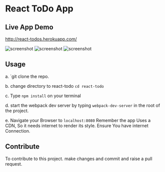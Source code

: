 
# React ToDo App

## Live App Demo

<a href="http://react-todo.herokuapp.com/" target="_blank">http://react-todos.herokuapp.com/</a>

![screenshot](http://i.imgur.com/XhFWA8w.png)
![screenshot](http://i.imgur.com/lxy3Nyc.png)
![screenshot](http://i.imgur.com/PJAy5fL.png)

## Usage
a. `git clone the repo.

b. change directory to react-todo
   `cd react-todo`

c. Type `npm install` on your terminal 

d. start the webpack dev server by typing `webpack-dev-server` in the root 
   of the project.
   
e. Navigate your Browser to `localhost:8080`
   Remember the app Uses a CDN, So it needs internet to render its style.
   Ensure You have internet Connection.

## Contribute 
 To contribute to this project. make changes and commit and raise a pull request. 

